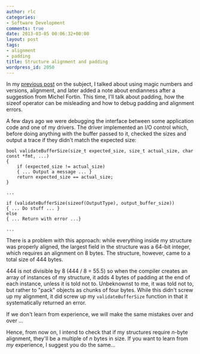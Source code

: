 ```yaml
---
author: rlc
categories:
- Software Development
comments: true
date: 2013-03-05 00:06:32+00:00
layout: post
tags:
- alignment
- padding
title: Structure alignment and padding
wordpress_id: 2050
---
```


In my [previous post](/blog/2012/12/how-to-design-a-struct-for-storage-or-networking/) on the subject, I talked about using magic numbers and versions, alignment, and later added a note about endianness after a suggestion from Michel Fortin. This time, I'll talk about padding, how the sizeof operator can be misleading and how to debug padding and alignment errors.

<!--more-->

A few days ago we were debugging the interface between some application code and one of my drivers. The driver implemented an I/O control which, before doing anything with the buffer passed to it, checked the sizes and output a trace if they didn't match the expected size:

    bool validateBufferSize(size_t expected_size, size_t actual_size, char const *fmt, ...)
    {
        if (expected_size != actual_size)
        { ... Output a message ... }
        return expected_size == actual_size;
    }

    ...

    if (validateBufferSize(sizeof(OutputType), output_buffer_size))
    { ... Do stuff ... }
    else
    { ... Return with error ...}

    ...

There is a problem with this approach: while everything inside my structure was properly aligned, the largest field in the structure was a 64-bit integer, which requires an alignment on 8 bytes. The structure, however, came to a total size of 444 bytes.

444 is not divisible by 8 (444 / 8 = 55.5) so when the compiler creates an array of instances of my structure, it adds 4 bytes of padding at the end of each instance, unless it is told not to. Unbeknownst to me, it was told not to, but rather to "pack" objects as chunks of four bytes. While this didn't screw up my alignment, it did screw up my `validateBufferSize` function in that it systematically returned an error.

If we don't learn from experience, we will make the same mistakes over and over ...

Hence, from now on, I intend to check that if my structures require _n_-byte alignment, they'll be a multiple of _n_ bytes in size. If you want to learn from _my_ experience, I suggest you do the same...